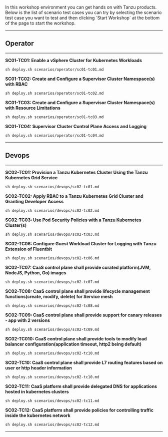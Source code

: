 <br/>
In this workshop environment you can get hands on with Tanzu products. Below is the list of scenario test cases you can try by selecting the scenario test case you want to test and then clicking `Start Workshop` at the bottom of the page to start the workshop.

-----------------------------------------------

## Operator

-----------------------------------------------

**SC01-TC01: Enable a vSphere Cluster for Kubernetes Workloads**

```execute
sh deploy.sh scenarios/operator/sc01-tc01.md
```

**SC01-TC02: Create and Configure a Supervisor Cluster Namespace(s) with RBAC**

```execute
sh deploy.sh scenarios/operator/sc01-tc02.md
```

**SC01-TC03: Create and Configure a Supervisor Cluster Namespace(s) with Resource Limitations**

```execute
sh deploy.sh scenarios/operator/sc01-tc03.md
```

**SC01-TC04: Supervisor Cluster Control Plane Access and Logging**

```execute
sh deploy.sh scenarios/operator/sc01-tc04.md
```

-----------------------------------------------

## Devops

-----------------------------------------------

**SC02-TC01: Provision a Tanzu Kubernetes Cluster Using the Tanzu Kubernetes Grid Service**

```execute
sh deploy.sh scenarios/devops/sc02-tc01.md
```

**SC02-TC02: Apply RBAC to a Tanzu Kubernetes Grid Cluster and Granting Developer Access**

```execute
sh deploy.sh scenarios/devops/sc02-tc02.md
```

**SC02-TC03: Use Pod Security Policies with a Tanzu Kubernetes Cluster(s)**

```execute
sh deploy.sh scenarios/devops/sc02-tc03.md
```

**SC02-TC06: Configure Guest Workload Cluster for Logging with Tanzu Extension of Fluentbit**

```execute
sh deploy.sh scenarios/devops/sc02-tc06.md
```

**SC02-TC07: CaaS control plane shall provide curated platform(JVM, NodeJS, Python, Go) images**

```execute
sh deploy.sh scenarios/devops/sc02-tc07.md
```

**SC02-TC08: CaaS control plane shall provide lifecycle management functions(create, modify, delete) for Service mesh**

```execute
sh deploy.sh scenarios/devops/sc02-tc08.md
```

**SC02-TC09: CaaS control plane shall provide support for canary releases - app with 2 versions**

```execute
sh deploy.sh scenarios/devops/sc02-tc09.md
```

**SC02-TC010: CaaS control plane shall provide tools to modify load balancer configuration(application timeout, http2 being default)**

```execute
sh deploy.sh scenarios/devops/sc02-tc10.md
```

**SC02-TC10: CaaS control plane shall provide L7 routing features based on user or http header information**

```execute
sh deploy.sh scenarios/devops/sc02-tc10.md
```

**SC02-TC11: CaaS platform shall provide delegated DNS for applications hosted in kubernetes clusters**

```execute
sh deploy.sh scenarios/devops/sc02-tc11.md
```

**SC02-TC12: CaaS platform shall provide policies for controlling traffic inside the kubernetes network**

```execute
sh deploy.sh scenarios/devops/sc02-tc12.md
```

-----------------------------------------------

<br/>
